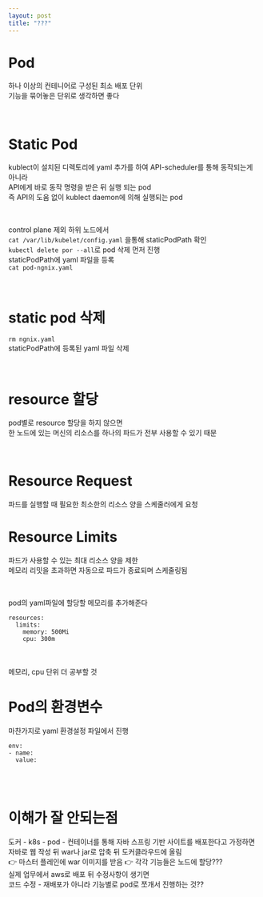 ```yaml
---
layout: post
title: "???"
---
```


# Pod
하나 이상의 컨테니어로 구성된 최소 배포 단위  
기능을 묶어놓은 단위로 생각하면 좋다  

<br>

# Static Pod
kublect이 설치된 디렉토리에 yaml 추가를 하여 API-scheduler를 통해 동작되는게 아니라  
API에게 바로 동작 명령을 받은 뒤 실행 되는 pod  
즉 API의 도움 없이 kublect daemon에 의해 실행되는 pod  

<br>

control plane 제외 하위 노드에서  
`cat /var/lib/kubelet/config.yaml` 을통해 staticPodPath 확인  
`kubectl delete por --all`로 pod 삭제  먼저 진행  
staticPodPath에 yaml 파일을 등록  
`cat pod-ngnix.yaml`  

<br>

# static pod 삭제
`rm ngnix.yaml`  
staticPodPath에 등록된 yaml 파일 삭제  

<br>

# resource 할당  
pod별로 resource 할당을 하지 않으면  
한 노드에 있는 머신의 리소스를 하나의 파드가 전부 사용할 수 있기 때문  

<br>

# Resource Request
파드를 실행할 때 필요한 최소한의 리소스 양을 스케줄러에게 요청  

# Resource Limits
파드가 사용할 수 있는 최대 리소스 양을 제한  
메모리 리밋을 초과하면 자동으로 파드가 종료되며 스케줄링됨  

<br>

pod의 yaml파일에 할당할 메모리를 추가해준다
```
resources:
  limits:
    memory: 500Mi
    cpu: 300m
```

<br>
<br>
메모리, cpu 단위 더 공부할 것 

<br>

# Pod의 환경변수
마찬가지로 yaml 환경설정 파일에서 진행  
```
env:
- name:
  value:
```

<br><br>

# 이해가 잘 안되는점
도커 - k8s - pod - 컨테이너를 통해 자바 스프링 기반 사이트를 배포한다고 가정하면  
자바로 웹 작성 뒤 war나 jar로 압축 뒤 도커클라우드에 올림  
👉 마스터 플레인에 war 이미지를 받음 👉 각각 기능들은 노드에 할당???  
실제 업무에서 aws로 배포 뒤 수정사항이 생기면  
코드 수정 - 재배포가 아니라 기능별로 pod로 쪼개서 진행하는 것??  
